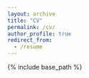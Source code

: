 ```yaml
---
layout: archive
title: "CV"
permalink: /cv/
author_profile: true
redirect_from:
  - /resume
---
```


{% include base_path %}

<object data="../files/CV_Breitbart_20220428.pdf" width="1000" height="1000" type='application/pdf'></object>

